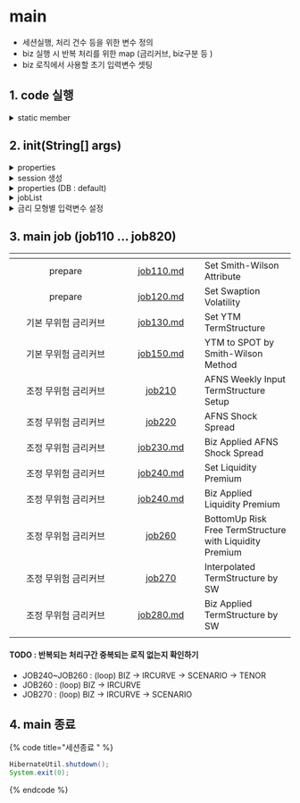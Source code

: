 # main

* 세션실행, 처리 건수 등을 위한 변수 정의&#x20;
* biz 실행 시 반복 처리를 위한 map (금리커브, biz구분 등 )&#x20;
* biz 로직에서 사용할 초기 입력변수 셋팅

## 1. code 실행&#x20;

<details>

<summary>static member </summary>

엔진에서 공통적으로 사용하는 필드, 메서드를 미리 정의함.&#x20;

{% code title="실행 환경설정 " %}
```java
Map<ERunArgument, String> argInputMap  = new LinkedHashMap<>();
Map<String, String>       argInDBMap   = new LinkedHashMap<>();	
List<String>              jobList      = new ArrayList<String>();

Session   session;
String    bssd;	

int       projectionYear              = 120;     // 프로젝션 기간                                        
long      cnt                         = 0;	 // 처리건수                 
int       flushSize                   = 10000;
int       logSize                     = 100000;	                                                     	
```
{% endcode %}

{% code title="처리 반복단위 " %}
```java
// 금리커브nm 기준으로 반복 
List<String>           irCurveNmList  = new ArrayList<String>();	
Map<String, IrCurve>   irCurveMap     = new TreeMap<String, IrCurve>();	
Map<String, IrParamSw> irCurveSwMap   = new TreeMap<String, IrParamSw>();
// biz 구분별 맵 : 금리커브|IrParamSw 단위로 반복함. 
Map<String, Map<Integer, IrParamSw>> kicsSwMap = new TreeMap<String, Map<Integer, IrParamSw>>();
Map<String, Map<Integer, IrParamSw>> ifrsSwMap = new TreeMap<String, Map<Integer, IrParamSw>>();
Map<String, Map<Integer, IrParamSw>> ibizSwMap = new TreeMap<String, Map<Integer, IrParamSw>>();
Map<String, Map<Integer, IrParamSw>> saasSwMap = new TreeMap<String, Map<Integer, IrParamSw>>();
```
{% endcode %}

{% code title="금리모형별 초기변수 설정 " %}
```java
double    hw1fInitAlpha               = 0.05;
double    hw1fInitSigma               = 0.007;		
double    targetDuration              = 3.0;
int[]     hwAlphaPieceSplit           = new int[] {10};
int[]     hwAlphaPieceNonSplit        = new int[] {20};
int[]     hwSigmaPiece                = new int[] {1, 2, 3, 5, 7, 10};
double    significanceLevel           = 0.05;	
int       cirAvgMonth                 = 36;	
int       cirPrjYear                  = 30;
String    iRateHisStBaseDate          = "20100101";	
```
{% endcode %}

</details>

## 2. init(String\[] args)

<details>

<summary>properties</summary>

**argInputMap 생성**&#x20;

실행시 입력변수 arg 를 입력받아 **ERunArgument** 속성에 따라 분류&#x20;

* **arg**&#x20;
  * \-Dtime=2022-12-31, -Dproperties=/Users/sunyoung/git/esgTest/NESG/gesg.properties
* **argInputMap** LinkedHashMap\<K,V>
  * {time=2022-12-31, properties=/Users/sunyoung/git/esgTest/NESG/gesg.properties}

<!---->

* **ERunArgument**&#x20;
  * time TIME
  * job JOB
  * properties PROPERTIES
  * encrypt ENCRYPT

#### properties 정보 생성&#x20;

```java
Properties properties = new Properties();
try {
  FileInputStream fis = new FileInputStream(argInputMap.get(ERunArgument.properties));
  properties.load(new BufferedInputStream(fis));			
  EsgConstant.TABLE_SCHEMA = properties.getOrDefault("schema", "PUBLIC").toString().trim().toUpperCase();
  
  if(properties.containsKey("encrypt") && properties.getProperty("encrypt").toString().trim().toUpperCase().equals("Y")) {
    // db 계정 비밀번호 암호화 처리 
    AesCrypto aes128 = new AesCrypto();
    String decodePwd = aes128.AesCBCDecode(properties.getProperty("password"));
    properties.setProperty("password", decodePwd);
  }
  
} catch (Exception e) {
  log.error("Error in Properties Loading : {}", e);
  System.exit(0);
}
```



</details>

<details>

<summary>session 생성 </summary>

```java
session = HibernateUtil.getSessionFactory().openSession();
log.info("End of session call");	
```

[#vs](../../db/#vs "mention")

* 데이터베이스에서 세션은, 데이터베이스 접속을 시작으로 여러 데이터베이스에서 관련 작업을 수행한 후 접속을 종료하기까지 전체 기간을 의미한다.
  * 세션은 main에서 한번만 열고 트랜젝션은 job작업마다 call하고 있음.&#x20;
* 트랜잭션은 데이터 조작 명령어가 모인 하나의 작업 단위를 뜻하고, 세션 내부에는 하나 이상의 트랜잭션이 존재한다. 즉 세션이 트랜잭션보다 큰 범위의 개념이다

</details>

<details>

<summary>properties (DB :  default) </summary>

argInDBMap (table에 설정된 properties 설정정보 읽어와서 처리)&#x20;

* 엔진에서 산출에 필요한 상수를 db에서 읽어옴&#x20;
* static 변수랑 겹침 !! 아래에서 default 처리함&#x20;
* CO\_ESG\_META / GROUP\_ID ='PROPERTIES'

```java
argInDBMap = CoEsgMetaDao.getCoEsgMeta("PROPERTIES").stream()
        .collect(toMap(s->s.getParamKey(), s->s.getParamValue()));	
log.info("argInDBMap: {}", argInDBMap);
```

```java
argInDBMap: {
  AFNS_CONF_INTERVAL=0.995
, SIGNIFICANCE_LEVEL=0.05
, BOND_YIELD_TGT_DURATION=3
, IR_HIS_START_DATE=20100101
, HW_SIGMA_AVG_NUM=120
, HW_ALPHA_AVG_NUM=120
, CIR_PROJECTION_YEAR=30
, HW1F_SIGMA_INIT=0.007
, LP_CURVE_ID=5010110
, CIR_AVG_MONTH=36
, HW1F_ALPHA_INIT=0.05
, PROJECTION_YEAR=120
, AFNS_WEEK_DAY=5
}
```

</details>

<details>

<summary>jobList</summary>

* 실행할 작업 목록 불러오기&#x20;
* CO\_JOB\_LIST /  USE\_YN ='Y

```java
CoJobListDao.getCoJobList().stream()
    .forEach(s -> log.info("JOB LIST: {}, {}"
    , s.getJobNm().trim()
    , s.getJobName().trim()));
    
jobList    = CoJobListDao.getCoJobList().stream()
    .map(s -> s.getJobNm().trim()).collect(Collectors.toList());
```

</details>

<details>

<summary>금리 모형별 입력변수 설정 </summary>

* CO\_ESG\_META에서 정의한 설정을  static field에 반영.&#x20;
* 설정이 누락된 경우 default 처리

```java
hw1fInitAlpha                = Double.parseDouble(argInDBMap.getOrDefault("HW1F_ALPHA_INIT", "0.05" ).toString());
hw1fInitSigma                = Double.parseDouble(argInDBMap.getOrDefault("HW1F_SIGMA_INIT", "0.007").toString());			

String hwAlphaPieceStr       = argInDBMap.getOrDefault("HW1F_ALPHA_PIECE", "10").toString();
String hwSigmaPieceStr       = argInDBMap.getOrDefault("HW1F_SIGMA_PIECE", "1, 2, 3, 5, 7, 10").toString();
hwAlphaPieceSplit            = Arrays.stream(hwAlphaPieceStr.split(",")).map(s -> s.trim()).map(Integer::parseInt).mapToInt(Integer::intValue).toArray();
hwSigmaPiece                 = Arrays.stream(hwSigmaPieceStr.split(",")).map(s -> s.trim()).map(Integer::parseInt).mapToInt(Integer::intValue).toArray();				

iRateHisStBaseDate           = argInDBMap.getOrDefault("IR_HIS_START_DATE", "20100101").toString().trim().toUpperCase();
projectionYear 	             = Integer.parseInt(argInDBMap.getOrDefault("PROJECTION_YEAR", "120").toString());

targetDuration	             = Double.parseDouble(argInDBMap.getOrDefault("BOND_YIELD_TGT_DURATION", "3.0").toString());		
significanceLevel            = Double.parseDouble(argInDBMap.getOrDefault("SIGNIFICANCE_LEVEL", "0.05").toString());

cirAvgMonth                  = Integer.parseInt(argInDBMap.getOrDefault("CIR_AVG_MONTH", "36").toString());
cirPrjYear                   = Integer.parseInt(argInDBMap.getOrDefault("CIR_PROJECTION_YEAR", "30").toString());
```

</details>

## 3. main job (job110 ... job820)&#x20;

<table><thead><tr><th width="185.66666666666666" align="center"></th><th width="124" align="center"></th><th></th></tr></thead><tbody><tr><td align="center">prepare </td><td align="center"><a data-mention href="job110.md">job110.md</a></td><td>Set Smith-Wilson Attribute</td></tr><tr><td align="center">prepare</td><td align="center"><a data-mention href="job120.md">job120.md</a></td><td>Set Swaption Volatility</td></tr><tr><td align="center">기본 무위험 금리커브</td><td align="center"><a data-mention href="job130.md">job130.md</a></td><td>Set YTM TermStructure</td></tr><tr><td align="center">기본 무위험 금리커브</td><td align="center"><a data-mention href="job150.md">job150.md</a></td><td>YTM to SPOT by Smith-Wilson Method</td></tr><tr><td align="center">조정 무위험 금리커브 </td><td align="center"><a data-mention href="job210/">job210</a></td><td>AFNS Weekly Input TermStructure Setup</td></tr><tr><td align="center">조정 무위험 금리커브</td><td align="center"><a data-mention href="job220/">job220</a></td><td>AFNS Shock Spread</td></tr><tr><td align="center">조정 무위험 금리커브</td><td align="center"><a data-mention href="job230.md">job230.md</a></td><td>Biz Applied AFNS Shock Spread</td></tr><tr><td align="center">조정 무위험 금리커브</td><td align="center"><a data-mention href="job240.md">job240.md</a></td><td>Set Liquidity Premium</td></tr><tr><td align="center">조정 무위험 금리커브</td><td align="center"><a data-mention href="job240.md">job240.md</a></td><td>Biz Applied Liquidity Premium</td></tr><tr><td align="center">조정 무위험 금리커브</td><td align="center"><a data-mention href="job260/">job260</a></td><td>BottomUp Risk Free TermStructure with Liquidity Premium</td></tr><tr><td align="center">조정 무위험 금리커브</td><td align="center"><a data-mention href="job270/">job270</a></td><td>Interpolated TermStructure by SW</td></tr><tr><td align="center">조정 무위험 금리커브</td><td align="center"><a data-mention href="job280.md">job280.md</a></td><td>Biz Applied TermStructure by SW</td></tr><tr><td align="center"></td><td align="center"></td><td></td></tr></tbody></table>

#### TODO : 반복되는 처리구간 중복되는 로직 없는지 확인하기&#x20;

* JOB240\~JOB260 : (loop) BIZ -> IRCURVE -> SCENARIO -> TENOR&#x20;
* JOB260 : (loop) BIZ -> IRCURVE&#x20;
* JOB270 :  (loop) BIZ -> IRCURVE -> SCENARIO



## 4. main 종료&#x20;

{% code title="세션종료 " %}
```java
HibernateUtil.shutdown();
System.exit(0);
```
{% endcode %}
